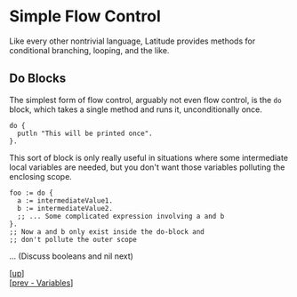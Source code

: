 
# Simple Flow Control

Like every other nontrivial language, Latitude provides methods for
conditional branching, looping, and the like.

## Do Blocks

The simplest form of flow control, arguably not even flow control, is
the `do` block, which takes a single method and runs it,
unconditionally once.

    do {
      putln "This will be printed once".
    }.

This sort of block is only really useful in situations where some
intermediate local variables are needed, but you don't want those
variables polluting the enclosing scope.

    foo := do {
      a := intermediateValue1.
      b := intermediateValue2.
      ;; ... Some complicated expression involving a and b
    }.
    ;; Now a and b only exist inside the do-block and
    ;; don't pollute the outer scope

... (Discuss booleans and nil next)

[[up](.)]
<br/>[[prev - Variables](vars.md)]
